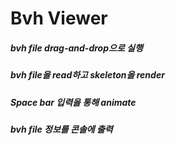 # Bvh Viewer
##### bvh file drag-and-drop으로 실행
##### bvh file을 read하고 skeleton을 render
##### Space bar 입력을 통해 animate
##### bvh file 정보를 콘솔에 출력
